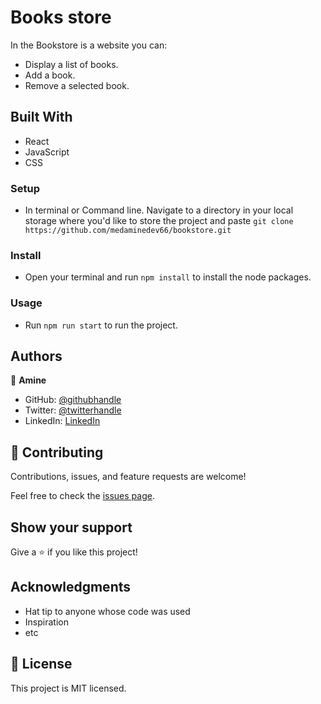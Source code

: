 # Books store
In the Bookstore is a website you can:

- Display a list of books.
- Add a book.
- Remove a selected book.

## Built With

- React
- JavaScript
- CSS

### Setup
- In terminal or Command line. Navigate to a directory in your local storage where you'd like to store the project and paste ```git clone https://github.com/medaminedev66/bookstore.git```
### Install
- Open your terminal and run `npm install` to install the node packages.
### Usage
- Run `npm run start` to run the project.

## Authors

👤 **Amine**

- GitHub: [@githubhandle](https://github.com/medaminedev66)
- Twitter: [@twitterhandle](https://twitter.com/medaminesmahi)
- LinkedIn: [LinkedIn](https://www.linkedin.com/in/mohammed-amine-smahi-1b8615187)


## 🤝 Contributing

Contributions, issues, and feature requests are welcome!

Feel free to check the [issues page](../../issues/).

## Show your support

Give a ⭐️ if you like this project!

## Acknowledgments

- Hat tip to anyone whose code was used
- Inspiration
- etc

## 📝 License

This project is MIT licensed.